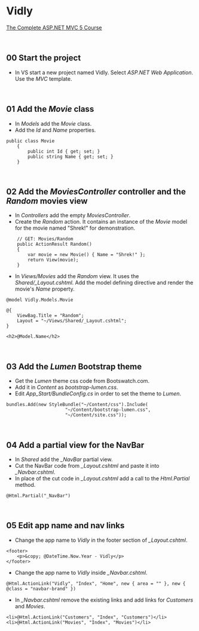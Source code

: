 # Vidly
[The Complete ASP.NET MVC 5 Course](https://www.udemy.com/the-complete-aspnet-mvc-5-course/)

&nbsp;
## 00 Start the project
* In VS start a new project named Vidly. Select *ASP.NET Web Application*. Use the *MVC* template.

&nbsp;
## 01 Add the *Movie* class
* In *Models* add the *Movie* class.
* Add the *Id* and *Name* properties.
```
public class Movie
    {
        public int Id { get; set; }
        public string Name { get; set; }
    }
```

&nbsp;
## 02 Add the *MoviesController* controller and the *Random* movies view
* In *Controllers* add the empty *MoviesController*.
* Create the *Random* action. It contains an instance of the *Movie* model for the movie named "Shrek!" for demonstration.
```
    // GET: Movies/Random
    public ActionResult Random()
    {
        var movie = new Movie() { Name = "Shrek!" };
        return View(movie);
    }
```
* In *Views/Movies* add the *Random* view. It uses the *Shared/_Layout.cshtml*. Add the model defining directive and render the movie's *Name* property.
```
@model Vidly.Models.Movie

@{
    ViewBag.Title = "Random";
    Layout = "~/Views/Shared/_Layout.cshtml";
}

<h2>@Model.Name</h2>
```

&nbsp;
## 03 Add the *Lumen* Bootstrap theme
* Get the *Lumen* theme css code from Bootswatch.com.
* Add it in *Content* as *bootstrap-lumen.css*.
* Edit *App_Start/BundleConfig.cs* in order to set the theme to *Lumen*.
```
bundles.Add(new StyleBundle("~/Content/css").Include(
                      "~/Content/bootstrap-lumen.css",
                      "~/Content/site.css"));
```                      

&nbsp;
## 04 Add a partial view for the NavBar
* In *Shared* add the *_NavBar* partial view.
* Cut the NavBar code from *_Layout.cshtml* and paste it into *_Navbar.cshtml*.
* In place of the cut code in *_Layout.cshtml* add a call to the *Html.Partial* method.
```
@Html.Partial("_NavBar")
```


&nbsp;
## 05 Edit app name and nav links
* Change the app name to *Vidly* in the footer section of *_Layout.cshtml*.
```
<footer>
    <p>&copy; @DateTime.Now.Year - Vidly</p>
</footer>
```
* Change the app name to *Vidly* inside *_Navbar.cshtml*.
```
@Html.ActionLink("Vidly", "Index", "Home", new { area = "" }, new { @class = "navbar-brand" })
```
* In *_Navbar.cshtml* remove the existing links and add links for *Customers* and *Movies*.
```
<li>@Html.ActionLink("Customers", "Index", "Customers")</li>                
<li>@Html.ActionLink("Movies", "Index", "Movies")</li>
```
